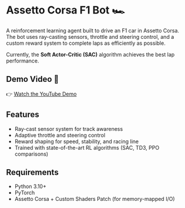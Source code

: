 # Assetto Corsa F1 Bot 🏎️

A reinforcement learning agent built to drive an F1 car in Assetto Corsa.  
The bot uses ray-casting sensors, throttle and steering control, and a custom reward system to complete laps as efficiently as possible.  

Currently, the **Soft Actor-Critic (SAC)** algorithm achieves the best lap performance.  

## Demo Video 🎥
👉 [Watch the YouTube Demo](https://youtu.be/xvmljSweza0)

## Features
- Ray-cast sensor system for track awareness  
- Adaptive throttle and steering control  
- Reward shaping for speed, stability, and racing line  
- Trained with state-of-the-art RL algorithms (SAC, TD3, PPO comparisons)  

## Requirements
- Python 3.10+  
- PyTorch  
- Assetto Corsa + Custom Shaders Patch (for memory-mapped I/O)  


